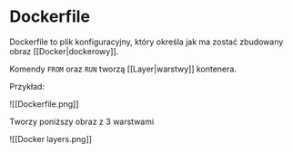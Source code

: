 # Dockerfile
Dockerfile to plik konfiguracyjny, który określa jak ma zostać zbudowany obraz [[Docker|dockerowy]].

Komendy `FROM` oraz `RUN` tworzą [[Layer|warstwy]] kontenera. 

Przykład:

![[Dockerfile.png]]

Tworzy poniższy obraz z 3 warstwami

![[Docker layers.png]]